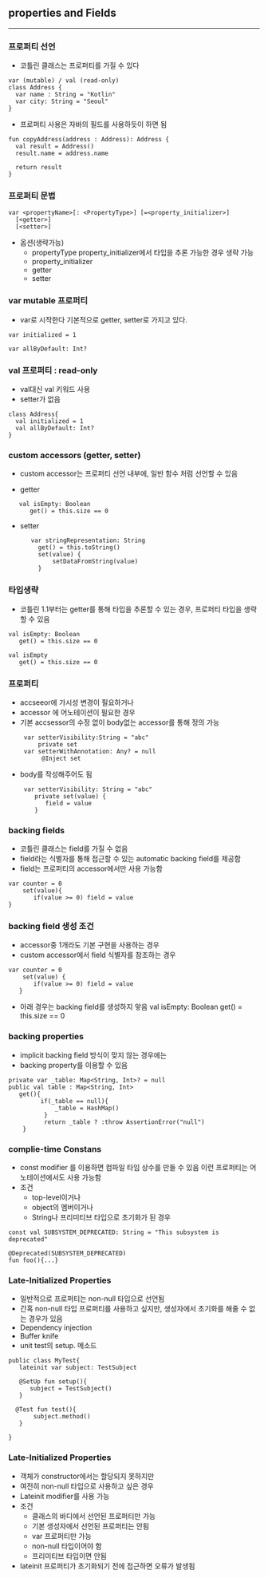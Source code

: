 ## properties and Fields
---
### 프로퍼티 선언
- 코틀린 클래스는 프로퍼티를 가질 수 있다
```
var (mutable) / val (read-only)
class Address {
  var name : String = "Kotlin"
  var city: String = "Seoul"
}
```
- 프로퍼티 사용은 자바의 필드를 사용하듯이 하면 됨
```
fun copyAddress(address : Address): Address {
  val result = Address()
  result.name = address.name

  return result
}
```
### 프로퍼티 문법
```
var <propertyName>[: <PropertyType>] [=<property_initializer>]
  [<getter>]
  [<setter>]
```

- 옵션(생략가능)
   - propertyType
    property_initializer에서 타입을 추론 가능한 경우 생략 가능
   - property_initializer
   - getter
   - setter

### var mutable 프로퍼티
- var로 시작한다 기본적으로 getter, setter로 가지고 있다.
```
var initialized = 1

var allByDefault: Int?

```
### val 프로퍼티 : read-only
- val대신 val 키워드 사용
- setter가 없음
```
class Address{
  val initialized = 1
  val allByDefault: Int?
}
```


### custom accessors (getter, setter)
- custom accessor는 프로퍼티 선언 내부에, 일반 함수 처럼 선언할 수 있음

- getter
```
   val isEmpty: Boolean
      get() = this.size == 0
```
- setter
  ```
     var stringRepresentation: String
       get() = this.toString()
       set(value) {
           setDataFromString(value)
       }
  ```


### 타입생략
 - 코틀린 1.1부터는 getter를 통해 타입을 추론할 수 있는 경우, 프로퍼티 타입을 생략할 수 있음
```
val isEmpty: Boolean
   get() = this.size == 0

val isEmpty
   get() = this.size == 0
```

### 프로퍼티
- accseeor에 가시성 변경이 필요하거나
- accessor 에 어노테이션이 필요한 경우
- 기본 accsessor의 수정 없이 body없는 accessor를 통해 정의 가능
  ```
   var setterVisibility:String = "abc"
       private set
   var setterWithAnnotation: Any? = null
        @Inject set
  ```
- body를 작성해주어도 됨
  ```
   var setterVisibility: String = "abc"
      private set(value) {
         field = value
      }
  ```

### backing fields
- 코틀린 클래스는 field를 가질 수 없음
- field라는 식별자를 통해 접근할 수 있는 automatic backing field를 제공함
- field는 프로퍼티의 accessor에서만 사용 가능함
```
var counter = 0
    set(value){
       if(value >= 0) field = value
}
```
### backing field 생성 조건
 - accessor중 1개라도 기본 구현을 사용하는 경우
 - custom accessor에서 field 식별자를 참조하는 경우
```
var counter = 0
    set(value) {
       if(value >= 0) field = value
   }
```

- 아래 경우는 backing field를 생성하지 앟음
   val isEmpty: Boolean
     get() = this.size == 0

### backing properties
- implicit backing field 방식이 맞지 않는 경우에는
- backing property를 이용할 수 있음
```
private var _table: Map<String, Int>? = null
public val table : Map<String, Int>
   get(){
         if(_table == null){
             _table = HashMap()
          }
          return _table ? :throw AssertionError("null")
    }
```
### complie-time Constans
- const modifier 를 이용하면 컴파일 타임 상수를 만들 수 있음
    이런 프로퍼티는 어노테이션에서도 사용 가능함
- 조건
   - top-level이거나
   - object의 멤버이거나
   - String나 프리미티브 타입으로 초기화가 된 경우

```
const val SUBSYSTEM_DEPRECATED: String = "This subsystem is deprecated"

@Deprecated(SUBSYSTEM_DEPRECATED)
fun foo(){...}
```

### Late-Initialized Properties

- 일반적으로 프로퍼티는 non-null 타입으로 선언됨
- 간혹 non-null 타입 프로퍼티를 사용하고 싶지만, 생성자에서 초기화를 해줄 수 없는 경우가 있음
 - Dependency injection
 - Buffer knife
 - unit test의 setup. 메소드
```
public class MyTest{
   lateinit var subject: TestSubject

   @SetUp fun setup(){
      subject = TestSubject()
   }

  @Test fun test(){
       subject.method()
   }

}
```

### Late-Initialized Properties
- 객체가 constructor에서는 할당되지 못하지만
- 여전히 non-null 타입으로 사용하고 싶은 경우
- Lateinit modifier를 사용 가능
- 조건
  - 클래스의 바디에서 선언된 프로퍼티만 가능
  - 기본 생성자에서 선언된 프로퍼티는 안됨
  - var 프로퍼티만 가능
  - non-null 타입이어야 함
  - 프리미티브 타입이면 안됨
- lateinit 프로퍼티가 초기화되기 전에 접근하면 오류가 발생됨